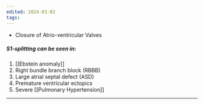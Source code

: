 ```yaml
---
edited: 2024-03-02
tags:
---
```

- Closure of Atrio-ventricular Valves

##### S1-splitting can be seen in:
1. [[Ebstein anomaly]]
2. Right bundle branch block (RBBB)
3. Large atrial septal defect (ASD)
4. Premature ventricular ectopics
5. Severe [[Pulmonary Hypertension]] 

---
